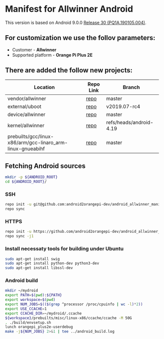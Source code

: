 # Manifest for Allwinner Android

This version is based on Android 9.0.0 [Release 30 (PQ1A.190105.004)](https://android.googlesource.com/platform/manifest/+/refs/heads/android-9.0.0_r30/default.xml).

## For customization we use the follov parameters:
* Customer - **Allwinner**
* Supported platform - **Orange Pi Plus 2E**

## There are added the follow new projects:
| Location | Repo Link | Branch |
| ------ | ------ | ------ |
| vendor/allwinner | [repo](https://github.com/android2orangepi-dev/android_allwinner_vendor) | master |
| external/uboot | [repo](http://git.denx.de/u-boot.git_mainline) | v2019.07-rc4 |
| device/allwinner | [repo](https://github.com/android2orangepi-dev/android_allwinner_bsp) | master |
| kernel/allwinner | [repo](https://android.googlesource.com/kernel/common) | refs/heads/android-4.19 |
| prebuilts/gcc/linux-x86/arm/gcc-linaro_arm-linux-gnueabihf | [repo](https://github.com/android2orangepi-dev/ext-compiler) | master |
 
## Fetching Android sources
```bash
mkdir -p ${ANDROID_ROOT}
cd ${ANDROID_ROOT}/
```

### SSH
```bash
repo init -u git@github.com:android2orangepi-dev/android_allwinner_manifest -b android-allwinner -m ssh.xml
repo sync
```

### HTTPS
```bash
repo init -u https://github.com/android2orangepi-dev/android_allwinner_manifest -b android-allwinner -m https.xml
repo sync -j1
```

### Install necessaty tools for building under Ubuntu
```bash
sudo apt-get install swig
sudo apt-get install python-dev python3-dev
sudo apt-get install libssl-dev
```

### Android build
```bash
mkdir ~/mydroid 
export PATH=$(pwd):${PATH}
export workspace=$(pwd)
export NUM_JOBS=$(($(grep ^processor /proc/cpuinfo | wc -l)*2))
export USE_CCACHE=1
export CCACHE_DIR=~/mydroid/.ccache
${workspace}/prebuilts/misc/linux-x86/ccache/ccache -M 50G
. ./build/envsetup.sh
lunch orangepi_plus2e-userdebug
make -j${NUM_JOBS} 2>&1 | tee ../android_build.log
```
